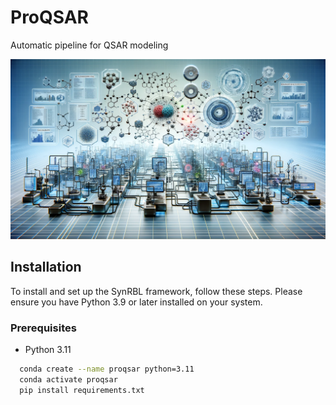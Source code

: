 # ProQSAR

Automatic pipeline for QSAR modeling

![screenshot](./Docs/Image/AtQSAR-BenchML.png)

## Installation

To install and set up the SynRBL framework, follow these steps. Please ensure you have Python 3.9 or later installed on your system.

### Prerequisites

- Python 3.11

```bash
  conda create --name proqsar python=3.11
  conda activate proqsar
  pip install requirements.txt
  ```